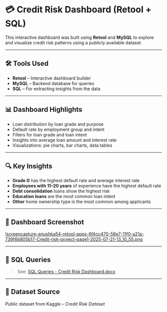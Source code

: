 # 💳 Credit Risk Dashboard (Retool + SQL)

This interactive dashboard was built using **Retool** and **MySQL** to explore and visualize credit risk patterns using a publicly available dataset.

---

## 🛠 Tools Used
- **Retool** – Interactive dashboard builder
- **MySQL** – Backend database for queries
- **SQL** – For extracting insights from the data

---

## 📊 Dashboard Highlights

- Loan distribution by loan grade and purpose
- Default rate by employment group and intent
- Filters for loan grade and loan intent
- Insights into average loan amount and interest rate
- Visualizations: pie charts, bar charts, data tables

---

## 🔍 Key Insights

- **Grade G** has the highest default rate and average interest rate
- **Employees with 11–20 years** of experience have the highest default rate
- **Debt consolidation** loans show the highest risk
- **Education loans** are the most common loan intent
- **Other** home ownership type is the most common among applicants

---

## 📸 Dashboard Screenshot

[!screencapture-anushka54-retool-apps-6f4cc470-58e7-11f0-a21a-739f6b805b17-Credit-risk-project-page1-2025-07-21-13_10_55.png](https://github.com/Anushka541/Credit-risk-project-Dashboard/blob/main/screencapture-anushka54-retool-apps-6f4cc470-58e7-11f0-a21a-739f6b805b17-Credit-risk-project-page1-2025-07-21-13_10_55.png)

---

## 📄 SQL Queries

> See: [SQL Queries - Credit Risk Dashboard.docx
](https://github.com/Anushka541/Credit-risk-project-Dashboard/blob/main/SQL%20Queries%20-%20Credit%20Risk%20Dashboard.docx)
---

## 📂 Dataset Source

Public dataset from Kaggle – *Credit Risk Dataset*
